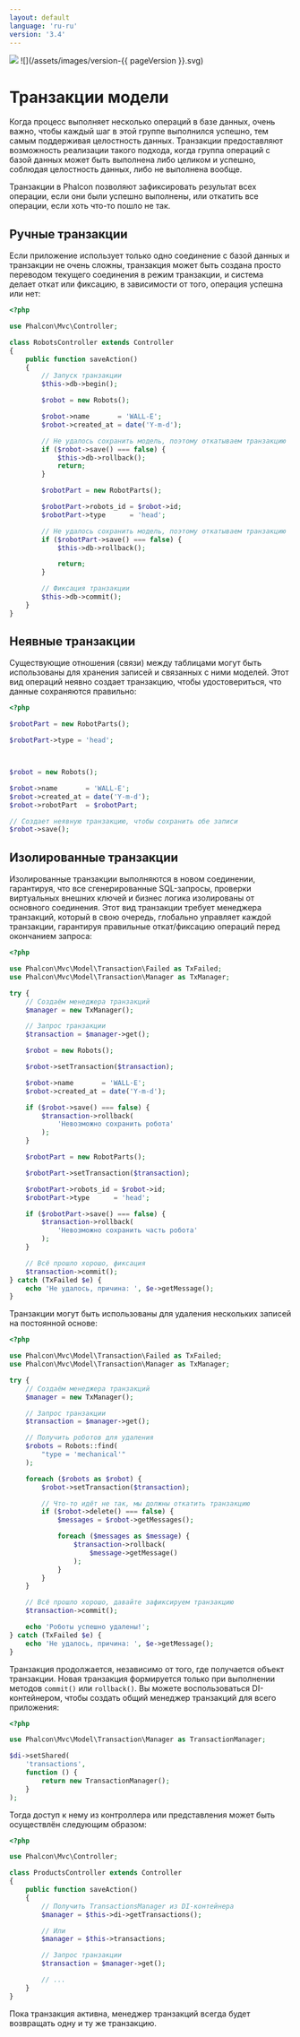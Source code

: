 ```yaml
---
layout: default
language: 'ru-ru'
version: '3.4'
---
```

![](/assets/images/document-status-stable-success.svg) ![](/assets/images/version-{{ pageVersion }}.svg)
<a name='overview'></a>

# Транзакции модели

Когда процесс выполняет несколько операций в базе данных, очень важно, чтобы каждый шаг в этой группе выполнился успешно, тем самым поддерживая целостность данных. Транзакции предоставляют возможность реализации такого подхода, когда группа операций с базой данных может быть выполнена либо целиком и успешно, соблюдая целостность данных, либо не выполнена вообще.

Транзакции в Phalcon позволяют зафиксировать результат всех операции, если они были успешно выполнены, или откатить все операции, если хоть что-то пошло не так.

<a name='manual'></a>

## Ручные транзакции

Если приложение использует только одно соединение с базой данных и транзакции не очень сложны, транзакция может быть создана просто переводом текущего соединения в режим транзакции, и система делает откат или фиксацию, в зависимости от того, операция успешна или нет:

```php
<?php

use Phalcon\Mvc\Controller;

class RobotsController extends Controller
{
    public function saveAction()
    {
        // Запуск транзакции
        $this->db->begin();

        $robot = new Robots();

        $robot->name       = 'WALL-E';
        $robot->created_at = date('Y-m-d');

        // Не удалось сохранить модель, поэтому откатываем транзакцию
        if ($robot->save() === false) {
            $this->db->rollback();
            return;
        }

        $robotPart = new RobotParts();

        $robotPart->robots_id = $robot->id;
        $robotPart->type      = 'head';

        // Не удалось сохранить модель, поэтому откатываем транзакцию
        if ($robotPart->save() === false) {
            $this->db->rollback();

            return;
        }

        // Фиксация транзакции
        $this->db->commit();
    }
}
```

<a name='implicit'></a>

## Неявные транзакции

Существующие отношения (связи) между таблицами могут быть использованы для хранения записей и связанных с ними моделей. Этот вид операций неявно создает транзакцию, чтобы удостовериться, что данные сохраняются правильно:

```php
<?php

$robotPart = new RobotParts();

$robotPart->type = 'head';



$robot = new Robots();

$robot->name       = 'WALL-E';
$robot->created_at = date('Y-m-d');
$robot->robotPart  = $robotPart;

// Создает неявную транзакцию, чтобы сохранить обе записи
$robot->save();
```

<a name='isolated'></a>

## Изолированные транзакции

Изолированные транзакции выполняются в новом соединении, гарантируя, что все сгенерированные SQL-запросы, проверки виртуальных внешних ключей и бизнес логика изолированы от основного соединения. Этот вид транзакции требует менеджера транзакций, который в свою очередь, глобально управляет каждой транзакции, гарантируя правильные откат/фиксацию операций перед окончанием запроса:

```php
<?php

use Phalcon\Mvc\Model\Transaction\Failed as TxFailed;
use Phalcon\Mvc\Model\Transaction\Manager as TxManager;

try {
    // Создаём менеджера транзакций
    $manager = new TxManager();

    // Запрос транзакции
    $transaction = $manager->get();

    $robot = new Robots();

    $robot->setTransaction($transaction);

    $robot->name       = 'WALL·E';
    $robot->created_at = date('Y-m-d');

    if ($robot->save() === false) {
        $transaction->rollback(
            'Невозможно сохранить робота'
        );
    }

    $robotPart = new RobotParts();

    $robotPart->setTransaction($transaction);

    $robotPart->robots_id = $robot->id;
    $robotPart->type      = 'head';

    if ($robotPart->save() === false) {
        $transaction->rollback(
            'Невозможно сохранить часть робота'
        );
    }

    // Всё прошло хорошо, фиксация
    $transaction->commit();
} catch (TxFailed $e) {
    echo 'Не удалось, причина: ', $e->getMessage();
}
```

Транзакции могут быть использованы для удаления нескольких записей на постоянной основе:

```php
<?php

use Phalcon\Mvc\Model\Transaction\Failed as TxFailed;
use Phalcon\Mvc\Model\Transaction\Manager as TxManager;

try {
    // Создаём менеджера транзакций
    $manager = new TxManager();

    // Запрос транзакции
    $transaction = $manager->get();

    // Получить роботов для удаления
    $robots = Robots::find(
        "type = 'mechanical'"
    );

    foreach ($robots as $robot) {
        $robot->setTransaction($transaction);

        // Что-то идёт не так, мы должны откатить транзакцию
        if ($robot->delete() === false) {
            $messages = $robot->getMessages();

            foreach ($messages as $message) {
                $transaction->rollback(
                    $message->getMessage()
                );
            }
        }
    }

    // Всё прошло хорошо, давайте зафиксируем транзакцию
    $transaction->commit();

    echo 'Роботы успешно удалены!';
} catch (TxFailed $e) {
    echo 'Не удалось, причина: ', $e->getMessage();
}
```

Транзакция продолжается, независимо от того, где получается объект транзакции. Новая транзакция формируется только при выполнении методов `commit()` или `rollback()`. Вы можете воспользоваться DI-контейнером, чтобы создать общий менеджер транзакций для всего приложения:

```php
<?php

use Phalcon\Mvc\Model\Transaction\Manager as TransactionManager;

$di->setShared(
    'transactions',
    function () {
        return new TransactionManager();
    }
);
```

Тогда доступ к нему из контроллера или представления может быть осуществлён следующим образом:

```php
<?php

use Phalcon\Mvc\Controller;

class ProductsController extends Controller
{
    public function saveAction()
    {
        // Получить TransactionsManager из DI-контейнера
        $manager = $this->di->getTransactions();

        // Или
        $manager = $this->transactions;

        // Запрос транзакции
        $transaction = $manager->get();

        // ...
    } 
}
```

Пока транзакция активна, менеджер транзакций всегда будет возвращать одну и ту же транзакцию.
